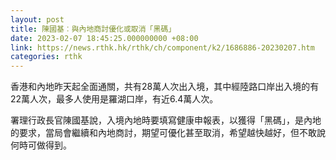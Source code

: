 ```yaml
---
layout: post
title: 陳國基︰與內地商討優化或取消「黑碼」
date: 2023-02-07 18:45:25.000000000 +08:00
link: https://news.rthk.hk/rthk/ch/component/k2/1686886-20230207.htm
categories: rthk
---
```


香港和內地昨天起全面通關，共有28萬人次出入境，其中經陸路口岸出入境的有22萬人次，最多人使用是羅湖口岸，有近6.4萬人次。

署理行政長官陳國基說，入境內地時要填寫健康申報表，以獲得「黑碼」，是內地的要求，當局會繼續和內地商討，期望可優化甚至取消，希望越快越好，但不敢說何時可做得到。
